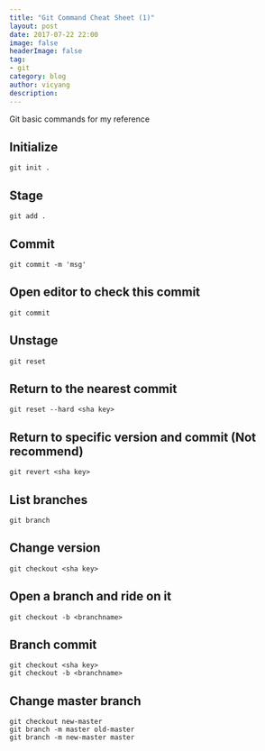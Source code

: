 ```yaml
---
title: "Git Command Cheat Sheet (1)"
layout: post
date: 2017-07-22 22:00
image: false
headerImage: false
tag:
- git
category: blog
author: vicyang
description: 
---
```


Git basic commands for my reference


## Initialize
```
git init .
```

## Stage
```
git add .
```

## Commit
```
git commit -m 'msg' 							
```

## Open editor to check this commit
```
git commit												 
```

## Unstage
```
git reset           							
```

## Return to the nearest commit
```
git reset --hard <sha key>
```

## Return to specific version and commit (Not recommend)
```
git revert <sha key>
```

## List branches
```
git branch
```

## Change version
```
git checkout <sha key>
```

## Open a branch and ride on it
```
git checkout -b <branchname> 
```

## Branch commit
```
git checkout <sha key>
git checkout -b <branchname>
```

## Change master branch
```
git checkout new-master
git branch -m master old-master
git branch -m new-master master
```